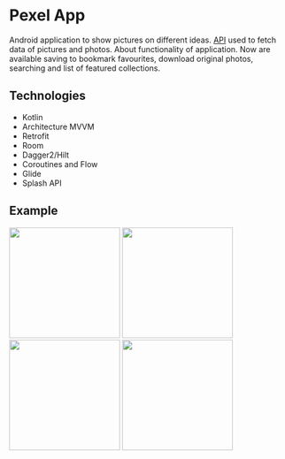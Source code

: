 # Pexel App

Android application to show pictures on different ideas. [API](https://www.pexels.com/api/documentation/) used to fetch data of pictures and photos. About functionality of application.
Now are available saving to bookmark favourites, download original photos, searching and list of featured collections.

## Technologies
* Kotlin
* Architecture MVVM
* Retrofit
* Room
* Dagger2/Hilt
* Coroutines and Flow
* Glide
* Splash API


## Example
<img src="https://github.com/timofeylyadinsky/PexelsApp/assets/84097256/18e0a857-6184-46fc-b325-708b876e60d7" width="200">
<img src="https://github.com/timofeylyadinsky/PexelsApp/assets/84097256/7588d016-fd82-44ec-9343-5d5162649677" width="200">
<img src="https://github.com/timofeylyadinsky/PexelsApp/assets/84097256/3d41663a-992c-4b10-8840-c5ed5f61f2fe" width="200">
<img src="https://github.com/timofeylyadinsky/PexelsApp/assets/84097256/0c655ea0-0df2-40f0-a54d-d36b36e11e31" width="200">


